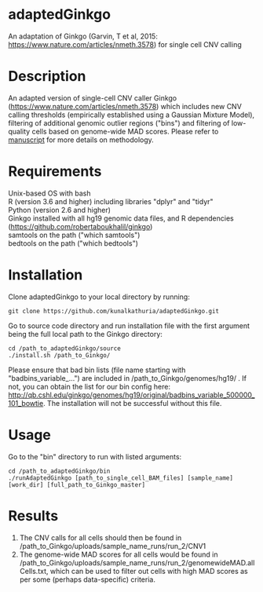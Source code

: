 # adaptedGinkgo
An adaptation of Ginkgo (Garvin, T et al, 2015: https://www.nature.com/articles/nmeth.3578) for single cell CNV calling
# Description
An adapted version of single-cell CNV caller Ginkgo (https://www.nature.com/articles/nmeth.3578) which includes new CNV calling thresholds (empirically established using a Gaussian Mixture Model), filtering of additional genomic outlier regions ("bins") and filtering of low-quality cells based on genome-wide MAD scores. Please refer to [manuscript]() for more details on methodology.
# Requirements
Unix-based OS with bash  
R (version 3.6 and higher) including libraries "dplyr" and "tidyr"  
Python (version 2.6 and higher)  
Ginkgo installed with all hg19 genomic data files, and R dependencies (https://github.com/robertaboukhalil/ginkgo)  
samtools on the path ("which samtools")  
bedtools on the path  ("which bedtools") 
# Installation
Clone adaptedGinkgo to your local directory by running:
```
git clone https://github.com/kunalkathuria/adaptedGinkgo.git
```
Go to source code directory and run installation file with the first argument being the full local path to the Ginkgo directory:
```
cd /path_to_adaptedGinkgo/source
./install.sh /path_to_Ginkgo/
```
Please ensure that bad bin lists (file name starting with "badbins_variable_...") are included in /path_to_Ginkgo/genomes/hg19/ . If not, you can obtain the list for our bin config here: http://qb.cshl.edu/ginkgo/genomes/hg19/original/badbins_variable_500000_101_bowtie. The installation will not be successful without this file.

# Usage
Go to the "bin" directory to run with listed arguments:
```
cd /path_to_adaptedGinkgo/bin
./runAdaptedGinkgo [path_to_single_cell_BAM_files] [sample_name] [work_dir] [full_path_to_Ginkgo_master] 
```
# Results
1. The CNV calls for all cells should then be found in /path_to_Ginkgo/uploads/sample_name_runs/run_2/CNV1
2. The genome-wide MAD scores for all cells would be found in /path_to_Ginkgo/uploads/sample_name_runs/run_2/genomewideMAD.allCells.txt, which can be used to filter out cells with high MAD scores as per some (perhaps data-specific) criteria.

